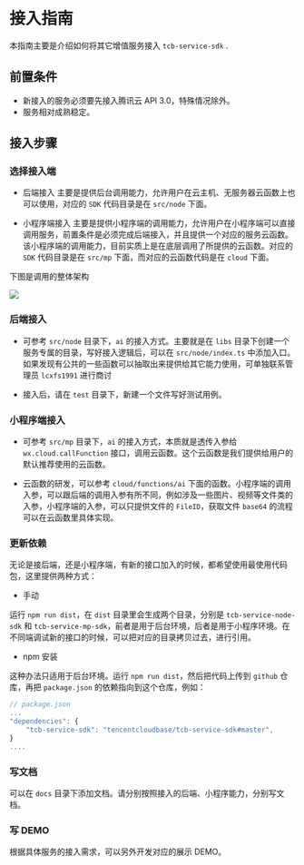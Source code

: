 # 接入指南

本指南主要是介绍如何将其它增值服务接入 `tcb-service-sdk` .

## 前置条件

* 新接入的服务必须要先接入腾讯云 API 3.0，特殊情况除外。
* 服务相对成熟稳定。

## 接入步骤

### 选择接入端

* 后端接入
主要是提供后台调用能力，允许用户在云主机、无服务器云函数上也可以使用，对应的 `SDK` 代码目录是在 `src/node` 下面。

* 小程序端接入
主要是提供小程序端的调用能力，允许用户在小程序端可以直接调用服务，前置条件是必须完成后端接入，并且提供一个对应的服务云函数。该小程序端的调用能力，目前实质上是在底层调用了所提供的云函数。对应的 `SDK` 代码目录是在 `src/mp` 下面，而对应的云函数代码是在 `cloud` 下面。

下图是调用的整体架构

![](https://main.qcloudimg.com/raw/98292fb5ec43752e8929c64ea61d37d2.png)

### 后端接入

* 可参考 `src/node` 目录下，`ai` 的接入方式。主要就是在 `libs` 目录下创建一个服务专属的目录，写好接入逻辑后，可以在 `src/node/index.ts` 中添加入口。如果发现有公共的一些函数可以抽取出来提供给其它能力使用，可单独联系管理员 `lcxfs1991` 进行商讨

* 接入后，请在 `test` 目录下，新建一个文件写好测试用例。

### 小程序端接入

* 可参考 `src/mp` 目录下，`ai` 的接入方式，本质就是透传入参给 `wx.cloud.callFunction` 接口，调用云函数。这个云函数是我们提供给用户的默认推荐使用的云函数。

* 云函数的研发，可以参考 `cloud/functions/ai` 下面的函数。小程序端的调用入参，可以跟后端的调用入参有所不同，例如涉及一些图片、视频等文件类的入参，小程序端的入参，可以只提供文件的 `FileID`，获取文件 `base64` 的流程可以在云函数里具体实现。

### 更新依赖

无论是接后端，还是小程序端，有新的接口加入的时候，都希望使用最使用代码包，这里提供两种方式：

* 手动

运行 `npm run dist`，在 `dist` 目录里会生成两个目录，分别是 `tcb-service-node-sdk` 和 `tcb-service-mp-sdk`，前者是用于后台环境，后者是用于小程序环境。在不同端调试新的接口的时候，可以把对应的目录拷贝过去，进行引用。

* npm 安装

这种办法只适用于后台环境。运行 `npm run dist`，然后把代码上传到 `github` 仓库，再把 `package.json` 的依赖指向到这个仓库，例如：

```js
// package.json
...
"dependencies": {
    "tcb-service-sdk": "tencentcloudbase/tcb-service-sdk#master",
}
....
```

### 写文档

可以在 `docs` 目录下添加文档。请分别按照接入的后端、小程序能力，分别写文档。

### 写 DEMO

根据具体服务的接入需求，可以另外开发对应的展示 DEMO。